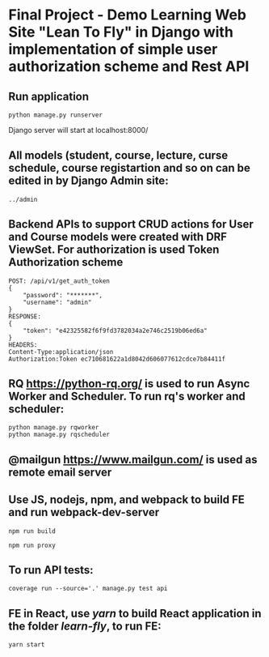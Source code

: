 # Final Project - Demo Learning Web Site "Lean To Fly" in Django with implementation of simple user authorization scheme and Rest API

## Run application
```
python manage.py runserver
```
Django server will start at localhost:8000/


##  All models (student, course, lecture, curse schedule, course registartion and so on can be edited in by Django Admin site:
```
../admin

```

## Backend APIs to support CRUD actions for User and Course models were created with DRF ViewSet. For authorization is used Token Authorization scheme

```
POST: /api/v1/get_auth_token
{
    "password": "*******",
    "username": "admin"
}
RESPONSE:
{
    "token": "e42325582f6f9fd3782034a2e746c2519b06ed6a"
}
HEADERS:
Content-Type:application/json
Authorization:Token ec710681622a1d8042d606077612cdce7b84411f

```

## RQ https://python-rq.org/ is used to run Async Worker and Scheduler. To run rq's worker and scheduler:
```
python manage.py rqworker
python manage.py rqscheduler
```

## @mailgun https://www.mailgun.com/ is used as remote email server

## Use JS, nodejs, npm, and webpack to build FE and run webpack-dev-server
```
npm run build

npm run proxy
```

## To run API tests:
```
coverage run --source='.' manage.py test api

```

## FE in React, use *yarn* to build React application in the folder *learn-fly*, to run FE:
```
yarn start

```